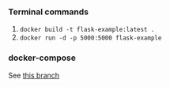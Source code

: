 ### Terminal commands
1. `docker build -t flask-example:latest .`
2. `docker run -d -p 5000:5000 flask-example`

### docker-compose

See [this branch](https://github.com/ramuta/docker-flask-example/tree/docker-compose)
